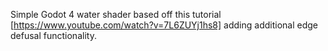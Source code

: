 Simple Godot 4 water shader based off this tutorial [https://www.youtube.com/watch?v=7L6ZUYj1hs8] adding additional edge defusal functionality.
